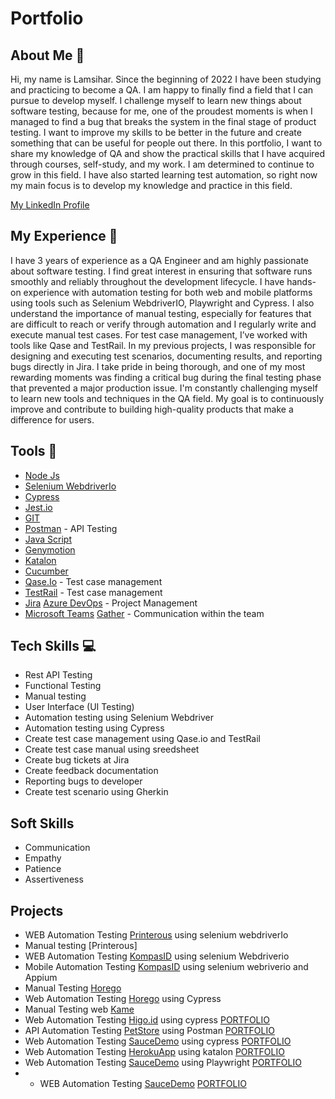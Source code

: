 # Portfolio

## About Me 👋
Hi, my name is Lamsihar. Since the beginning of 2022 I have been studying and practicing to become a QA. I am happy to finally find a field that I can pursue to develop myself. I challenge myself to learn new things about software testing, because for me, one of the proudest moments is when I managed to find a bug that breaks the system in the final stage of product testing. I want to improve my skills to be better in the future and create something that can be useful for people out there. In this portfolio, I want to share my knowledge of QA and show the practical skills that I have acquired through courses, self-study, and my work. I am determined to continue to grow in this field. I have also started learning test automation, so right now my main focus is to develop my knowledge and practice in this field.

[My LinkedIn Profile](https://www.linkedin.com/in/lamsihar-sirait-3169511a1/) 

## My Experience  🏢
I have 3 years of experience as a QA Engineer and am highly passionate about software testing. I find great interest in ensuring that software runs smoothly and reliably throughout the development lifecycle.
I have hands-on experience with automation testing for both web and mobile platforms using tools such as Selenium WebdriverIO, Playwright and Cypress. I also understand the importance of manual testing, especially for features that are difficult to reach or verify through automation and I regularly write and execute manual test cases. For test case management, I’ve worked with tools like Qase and TestRail.
In my previous projects, I was responsible for designing and executing test scenarios, documenting results, and reporting bugs directly in Jira. I take pride in being thorough, and one of my most rewarding moments was finding a critical bug during the final testing phase that prevented a major production issue.
I'm constantly challenging myself to learn new tools and techniques in the QA field. My goal is to continuously improve and contribute to building high-quality products that make a difference for users.

## Tools 🔧
- [Node Js](https://nodejs.org/en)
- [Selenium WebdriverIo](https://www.selenium.dev/documentation/webdriver/)
- [Cypress](https://www.cypress.io/)
- [Jest.io](https://jestjs.io/)
- [GIT](https://git-scm.com/)
- [Postman](https://www.postman.com/) - API Testing
- [Java Script](https://www.javascript.com/)
- [Genymotion](https://www.genymotion.com/)
- [Katalon](https://katalon.com/)
- [Cucumber](https://cucumber.io/)
- [Qase.Io](https://qase.io/) - Test case management
- [TestRail](https://www.testrail.com/) - Test case management
- [Jira](https://www.atlassian.com/software/jira) [Azure DevOps](https://azure.microsoft.com/) - Project Management
- [Microsoft Teams](https://www.microsoft.com/en-us/microsoft-teams/group-chat-%C3%A5%C3%A7) [Gather](https://www.gather.town/) - Communication within the team
  

## Tech Skills 💻
- Rest API Testing
- Functional Testing
- Manual testing
- User Interface (UI Testing)
- Automation testing using Selenium Webdriver
- Automation testing using Cypress
- Create test case management using Qase.io and TestRail
- Create test case manual using sreedsheet
- Create bug tickets at Jira
- Create feedback documentation
- Reporting bugs to developer
- Create test scenario using Gherkin

## Soft Skills 
- Communication
- Empathy
- Patience
- Assertiveness

## Projects 
- WEB Automation Testing [Printerous](https://www.printerous.com/) using selenium webdriverIo 
- Manual testing [Printerous]
- WEB Automation Testing [KompasID](https://www.kompas.id/) using selenium Webdriverio
- Mobile Automation Testing [KompasID](https://www.kompas.id/) using selenium webriverio and Appium 
- Manual Testing [Horego](https://accounts.horego.com/login?redirect_uri=https%3A%2F%2Fbiz.horego.com%2Foutlets)
- Web Automation Testing [Horego](https://accounts.horego.com/login?redirect_uri=https%3A%2F%2Fbiz.horego.com%2Foutlets) using Cypress 
- Manual Testing web [Kame](https://kame.co.id/)
- Web Automation Testing [Higo.id](https://higo.id/) using cypress [PORTFOLIO](https://github.com/Lamsihar24/Higo-Automation-Test)
- API Automation Testing [PetStore](https://petstore.swagger.io/) using Postman [PORTFOLIO](https://github.com/Lamsihar24/Petstore-api-test)
- Web Automation Testing [SauceDemo](https://www.saucedemo.com/) using cypress [PORTFOLIO](https://github.com/Lamsihar24/saucedeomo-automation-cypress)
- Web Automation Testing [HerokuApp](https://katalon-demo-cura.herokuapp.com/) using katalon [PORTFOLIO](https://github.com/Lamsihar24/herokuapp-katalon-automation-test)
- Web Automation Testing [SauceDemo](https://www.saucedemo.com/) using Playwright [PORTFOLIO](https://github.com/Lamsihar24/saucedeomo-automation-playwright)
- - WEB Automation Testing [SauceDemo](https://www.saucedemo.com/) [PORTFOLIO](https://github.com/Lamsihar24/saucedemo-web-automation)
  

